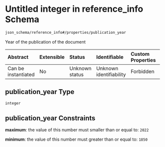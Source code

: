# Untitled integer in reference\_info Schema

```txt
json_schema/reference_info#/properties/publication_year
```

Year of the publication of the document

| Abstract            | Extensible | Status         | Identifiable            | Custom Properties | Additional Properties | Access Restrictions | Defined In                                                                                   |
| :------------------ | :--------- | :------------- | :---------------------- | :---------------- | :-------------------- | :------------------ | :------------------------------------------------------------------------------------------- |
| Can be instantiated | No         | Unknown status | Unknown identifiability | Forbidden         | Allowed               | none                | [reference\_info.schema.json\*](../../out/reference_info.schema.json "open original schema") |

## publication\_year Type

`integer`

## publication\_year Constraints

**maximum**: the value of this number must smaller than or equal to: `2022`

**minimum**: the value of this number must greater than or equal to: `1850`
